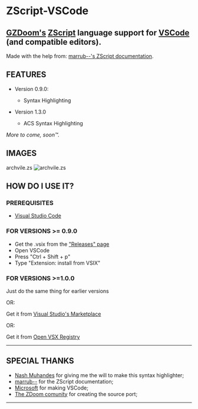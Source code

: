 # ZScript-VSCode

## [GZDoom's](https://zdoom.org/index) [ZScript](https://zdoom.org/wiki/ZScript) language support for [VSCode](https://code.visualstudio.com/) (and compatible editors).

Made with the help from: [marrub--'s ZScript documentation](https://github.com/marrub--/zdoom-doc).

## FEATURES

-   Version 0.9.0:
    -   Syntax Highlighting

-   Version 1.3.0
    -   ACS Syntax Highlighting   

_More to come, soon™._

## IMAGES

archvile.zs
![archvile.zs](https://i.imgur.com/sGoMJYX.png)

## HOW DO I USE IT?

### PREREQUISITES

-   [Visual Studio Code](https://code.visualstudio.com/Download)

### FOR VERSIONS >= 0.9.0

-   Get the .vsix from the ["Releases" page](https://github.com/KaptainMicila/ZScript-VSCode/releases)
-   Open VSCode
-   Press "Ctrl + Shift + p"
-   Type "Extension: install from VSIX"

### FOR VERSIONS >=1.0.0

Just do the same thing for earlier versions

OR:

Get it from [Visual Studio's Marketplace](https://marketplace.visualstudio.com/items?itemName=kaptainmicila.gzdoom-zscript)

OR:

Get it from [Open VSX Registry](https://open-vsx.org/extension/kaptainmicila/gzdoom-zscript)

---

## SPECIAL THANKS

-   [Nash Muhandes](https://github.com/nashmuhandes) for giving me the will to make this syntax highlighter;
-   [marrub--](https://github.com/marrub--) for the ZScript documentation;
-   [Microsoft](www.microsoft.com) for making VSCode;
-   [The ZDoom comunity](https://zdoom.org/index) for creating the source port;

---
